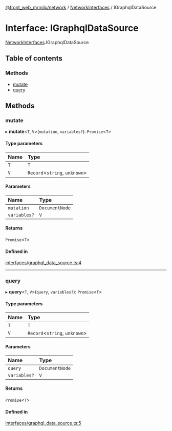 [@front_web_mrmilu/network](../Network.md) / [NetworkInterfaces](../modules/NetworkInterfaces.md) / IGraphqlDataSource

# Interface: IGraphqlDataSource

[NetworkInterfaces](../modules/NetworkInterfaces.md).IGraphqlDataSource

## Table of contents

### Methods

- [mutate](NetworkInterfaces.IGraphqlDataSource.md#mutate)
- [query](NetworkInterfaces.IGraphqlDataSource.md#query)

## Methods

### mutate

▸ **mutate**<`T`, `V`\>(`mutation`, `variables?`): `Promise`<`T`\>

#### Type parameters

| Name | Type |
| :------ | :------ |
| `T` | `T` |
| `V` | `Record`<`string`, `unknown`\> |

#### Parameters

| Name | Type |
| :------ | :------ |
| `mutation` | `DocumentNode` |
| `variables?` | `V` |

#### Returns

`Promise`<`T`\>

#### Defined in

[interfaces/graphql_data_source.ts:4](https://github.com/mrmilu/front_web_mrmilu/blob/14b2abf/packages/network/src/interfaces/graphql_data_source.ts#L4)

___

### query

▸ **query**<`T`, `V`\>(`query`, `variables?`): `Promise`<`T`\>

#### Type parameters

| Name | Type |
| :------ | :------ |
| `T` | `T` |
| `V` | `Record`<`string`, `unknown`\> |

#### Parameters

| Name | Type |
| :------ | :------ |
| `query` | `DocumentNode` |
| `variables?` | `V` |

#### Returns

`Promise`<`T`\>

#### Defined in

[interfaces/graphql_data_source.ts:5](https://github.com/mrmilu/front_web_mrmilu/blob/14b2abf/packages/network/src/interfaces/graphql_data_source.ts#L5)
